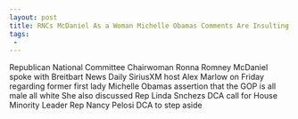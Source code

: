 ```yaml
---
layout: post
title: RNCs McDaniel As a Woman Michelle Obamas Comments Are Insulting Condescending and Marginalizing
tags:
 -
---
```

Republican National Committee Chairwoman Ronna Romney McDaniel spoke with Breitbart News Daily SiriusXM host Alex Marlow on Friday regarding former first lady Michelle Obamas assertion that the GOP is all male all white She also discussed Rep Linda Snchezs DCA call for House Minority Leader Rep Nancy Pelosi DCA to step aside

